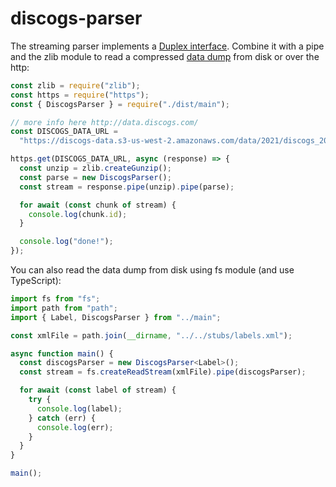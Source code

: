 # discogs-parser

The streaming parser implements a [Duplex interface](https://nodejs.org/api/stream.html#stream_duplex_and_transform_streams). Combine it with a pipe and the zlib module to read a compressed [data dump](http://data.discogs.com/) from disk or over the http:

```javascript
const zlib = require("zlib");
const https = require("https");
const { DiscogsParser } = require("./dist/main");

// more info here http://data.discogs.com/
const DISCOGS_DATA_URL =
  "https://discogs-data.s3-us-west-2.amazonaws.com/data/2021/discogs_20210501_artists.xml.gz";

https.get(DISCOGS_DATA_URL, async (response) => {
  const unzip = zlib.createGunzip();
  const parse = new DiscogsParser();
  const stream = response.pipe(unzip).pipe(parse);

  for await (const chunk of stream) {
    console.log(chunk.id);
  }

  console.log("done!");
});
```

You can also read the data dump from disk using fs module (and use TypeScript):

```typescript
import fs from "fs";
import path from "path";
import { Label, DiscogsParser } from "../main";

const xmlFile = path.join(__dirname, "../../stubs/labels.xml");

async function main() {
  const discogsParser = new DiscogsParser<Label>();
  const stream = fs.createReadStream(xmlFile).pipe(discogsParser);

  for await (const label of stream) {
    try {
      console.log(label);
    } catch (err) {
      console.log(err);
    }
  }
}

main();
```
